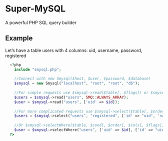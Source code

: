 # Super-MySQL
A powerful PHP SQL query builder

## Example
Let’s have a table users with 4 columns: uid, username, password, registered

```php
  <?php
    include "smysql.php";
    
    //Connect with new Smysql($host, $user, $password, $database)
    $smysql = new Smysql("localhost", "root", "root", "db");
    
    //For simple requests use $smysql->read($table[, $flags]) or $smysql->read($table, $cond[, $flags])
    $users = $smysql->read("users", SMQ::ALWAYS_ARRAY);
    $user = $smysql->read("users", ['uid' => $id]);
    
    //For more complicated requests use $smysql->select($table[, $order[, $cols[, $flags]]])
    $users = $smysql->select("users", "registered", ['id' => "uid", 'name' => "username", "registered"], SMQ::ORDER_DESC)->fetch(SMQ::FETCH_ALL);
    
    //Or $smysql->selectWhere($table, $cond[, $order[, $cols[, $flags]]])
    $user = $smysql->selectWhere("users", ['uid' => $id], ['id' => "uid", 'name' => "username", "registered"])->fetch();
  ?>
```
